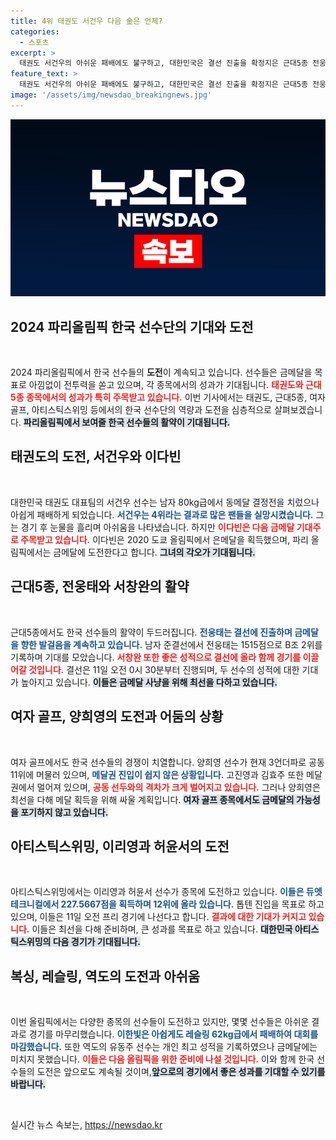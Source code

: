 ```yaml
---
title: 4위 태권도 서건우 다음 金은 언제?
categories:
  - 스포츠
excerpt: >
  태권도 서건우의 아쉬운 패배에도 불구하고, 대한민국은 결선 진출을 확정지은 근대5종 전웅태와 서창완에게 기대를 걸고 있다. 여자 골프 양희영은 공동 11위로 메달 경쟁을 이어가고 있지만, 경쟁이 치열하다. 한국 선수단의 금빛 꿈을 이어갈 수 있을까?
feature_text: >
  태권도 서건우의 아쉬운 패배에도 불구하고, 대한민국은 결선 진출을 확정지은 근대5종 전웅태와 서창완에게 기대를 걸고 있다. 여자 골프 양희영은 공동 11위로 메달 경쟁을 이어가고 있지만, 경쟁이 치열하다. 한국 선수단의 금빛 꿈을 이어갈 수 있을까?
image: '/assets/img/newsdao_breakingnews.jpg'
---
```


<p><img src="/assets/img/newsdao_breakingnews.jpg" alt="koreaapp 속보" /></p>

<h2 data-ke-size="size26">2024 파리올림픽 한국 선수단의 기대와 도전</h2>

<p data-ke-size="size16">&nbsp;</p>

<p>2024 파리올림픽에서 한국 선수들의 <b>도전</b>이 계속되고 있습니다. 선수들은 금메달을 목표로 아낌없이 전투력을 쏟고 있으며, 각 종목에서의 성과가 기대됩니다. <b><span style="color: #ee2323;">태권도와 근대5종 종목에서의 성과가 특히 주목받고 있습니다.</span></b> 이번 기사에서는 태권도, 근대5종, 여자 골프, 아티스틱스위밍 등에서의 한국 선수단의 역량과 도전을 심층적으로 살펴보겠습니다. <b><span style="background-color: #21538527;">파리올림픽에서 보여줄 한국 선수들의 활약이 기대됩니다.</span></b></p>

<h2 data-ke-size="size26">태권도의 도전, 서건우와 이다빈</h2>

<p data-ke-size="size16">&nbsp;</p>

<p>대한민국 태권도 대표팀의 서건우 선수는 남자 80kg급에서 동메달 결정전을 치렀으나 아쉽게 패배하게 되었습니다. <b><span style="color: #1a5490;">서건우는 4위라는 결과로 많은 팬들을 실망시켰습니다.</span></b> 그는 경기 후 눈물을 흘리며 아쉬움을 나타냈습니다. 하지만 <b><span style="color: #ee2323;">이다빈은 다음 금메달 기대주로 주목받고 있습니다.</span></b> 이다빈은 2020 도쿄 올림픽에서 은메달을 획득했으며, 파리 올림픽에서는 금메달에 도전한다고 합니다. <b><span style="background-color: #21538527;">그녀의 각오가 기대됩니다.</span></b></p>

<h2 data-ke-size="size26">근대5종, 전웅태와 서창완의 활약</h2>

<p data-ke-size="size16">&nbsp;</p>

<p>근대5종에서도 한국 선수들의 활약이 두드러집니다. <b><span style="color: #1a5490;">전웅태는 결선에 진출하며 금메달을 향한 발걸음을 계속하고 있습니다.</span></b> 남자 준결선에서 전웅태는 1515점으로 B조 2위를 기록하며 기대를 모았습니다. <b><span style="color: #ee2323;">서창완 또한 좋은 성적으로 결선에 올라 함께 경기를 이끌어갈 것입니다.</span></b> 결선은 11일 오전 0시 30분부터 진행되며, 두 선수의 성적에 대한 기대가 높아지고 있습니다. <b><span style="background-color: #21538527;">이들은 금메달 사냥을 위해 최선을 다하고 있습니다.</span></b></p>

<h2 data-ke-size="size26">여자 골프, 양희영의 도전과 어둠의 상황</h2>

<p data-ke-size="size16">&nbsp;</p>

<p>여자 골프에서도 한국 선수들의 경쟁이 치열합니다. 양희영 선수가 현재 3언더파로 공동 11위에 머물러 있으며, <b><span style="color: #1a5490;">메달권 진입이 쉽지 않은 상황입니다.</span></b> 고진영과 김효주 또한 메달권에서 멀어져 있으며, <b><span style="color: #ee2323;">공동 선두와의 격차가 크게 벌어지고 있습니다.</span></b> 그러나 양희영은 최선을 다해 메달 획득을 위해 싸울 계획입니다. <b><span style="background-color: #21538527;">여자 골프 종목에서도 금메달의 가능성을 포기하지 않고 있습니다.</span></b></p>

<h2 data-ke-size="size26">아티스틱스위밍, 이리영과 허윤서의 도전</h2>

<p data-ke-size="size16">&nbsp;</p>

<p>아티스틱스위밍에서는 이리영과 허윤서 선수가 종목에 도전하고 있습니다. <b><span style="color: #1a5490;">이들은 듀엣 테크니컬에서 227.5667점을 획득하며 12위에 올라 있습니다.</span></b> 톱텐 진입을 목표로 하고 있으며, 이들은 11일 오전 프리 경기에 나선다고 합니다. <b><span style="color: #ee2323;">결과에 대한 기대가 커지고 있습니다.</span></b> 이들은 최선을 다해 준비하며, 큰 성과를 목표로 하고 있습니다. <b><span style="background-color: #21538527;">대한민국 아티스틱스위밍의 다음 경기가 기대됩니다.</span></b></p>

<h2 data-ke-size="size26">복싱, 레슬링, 역도의 도전과 아쉬움</h2>

<p data-ke-size="size16">&nbsp;</p>

<p>이번 올림픽에서는 다양한 종목의 선수들이 도전하고 있지만, 몇몇 선수들은 아쉬운 결과로 경기를 마무리했습니다. <b><span style="color: #1a5490;">이한빛은 아쉽게도 레슬링 62kg급에서 패배하여 대회를 마감했습니다.</span></b> 또한 역도의 유동주 선수는 개인 최고 성적을 기록하였으나 금메달에는 미치지 못했습니다. <b><span style="color: #ee2323;">이들은 다음 올림픽을 위한 준비에 나설 것입니다.</span></b> 이와 함께 한국 선수들의 도전은 앞으로도 계속될 것이며,<b><span style="background-color: #21538527;">앞으로의 경기에서 좋은 성과를 기대할 수 있기를 바랍니다.</span></b></p>

<p data-ke-size="size16">&nbsp;</p>
실시간 뉴스 속보는, <a href="https://newsdao.kr" rel="dofollow">https://newsdao.kr</a>


